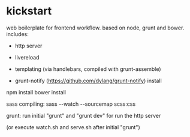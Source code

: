 kickstart
=========

web boilerplate for frontend workflow.
based on node, grunt and bower.
includes:
- http server
- livereload
- templating (via handlebars, compiled with grunt-assemble)

- grunt-notify (https://github.com/dylang/grunt-notify)
install

npm install
bower install

sass compiling:
sass --watch --sourcemap scss:css

grunt:
run initial "grunt" and "grunt dev" for run the http server

(or execute watch.sh and serve.sh after initial "grunt")